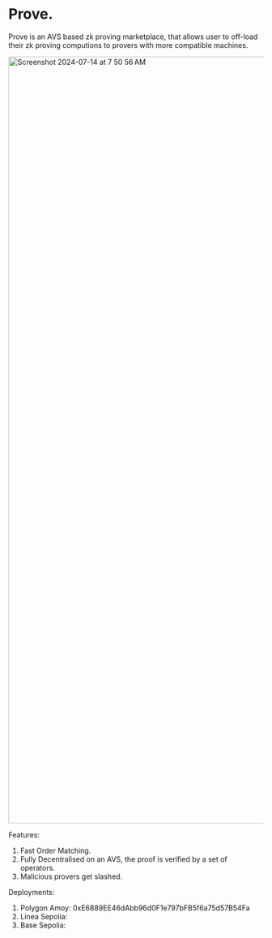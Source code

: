 # Prove.
Prove is an AVS based zk proving marketplace, that allows user to off-load their zk proving computions to provers with more compatible machines.

<img width="1512" alt="Screenshot 2024-07-14 at 7 50 56 AM" src="https://github.com/user-attachments/assets/1f21e91f-8447-4ade-a2a4-52fe30f309b1">

Features:
1. Fast Order Matching.
2. Fully Decentralised on an AVS, the proof is verified by a set of operators.
3. Malicious provers get slashed.


Deployments:
1. Polygon Amoy: 0xE6889EE46dAbb96d0F1e797bFB5f6a75d57B54Fa
2. Linea Sepolia: 
3. Base Sepolia:
